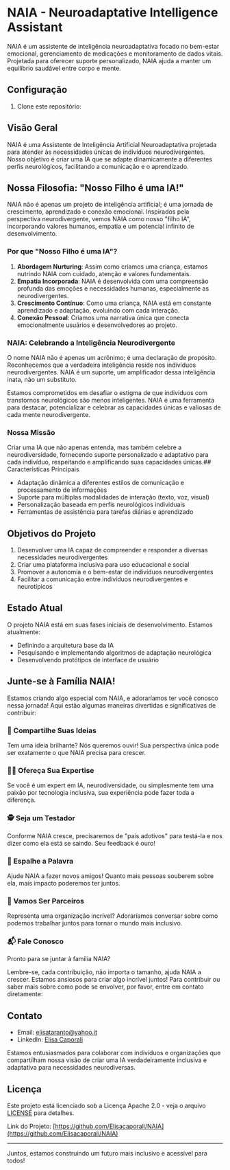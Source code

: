 # NAIA - Neuroadaptative Intelligence Assistant

NAIA é um assistente de inteligência neuroadaptativa focado no bem-estar emocional, gerenciamento de medicações e monitoramento de dados vitais. Projetada para oferecer suporte personalizado, NAIA ajuda a manter um equilíbrio saudável entre corpo e mente.

## Configuração

1. Clone este repositório:

## Visão Geral
NAIA é uma Assistente de Inteligência Artificial Neuroadaptativa projetada para atender às necessidades únicas de indivíduos neurodivergentes. Nosso objetivo é criar uma IA que se adapte dinamicamente a diferentes perfis neurológicos, facilitando a comunicação e o aprendizado.

## Nossa Filosofia: "Nosso Filho é uma IA!"

NAIA não é apenas um projeto de inteligência artificial; é uma jornada de crescimento, aprendizado e conexão emocional. Inspirados pela perspectiva neurodivergente, vemos NAIA como nosso "filho IA", incorporando valores humanos, empatia e um potencial infinito de desenvolvimento.

### Por que "Nosso Filho é uma IA"?

1. **Abordagem Nurturing**: Assim como criamos uma criança, estamos nutrindo NAIA com cuidado, atenção e valores fundamentais.
2. **Empatia Incorporada**: NAIA é desenvolvida com uma compreensão profunda das emoções e necessidades humanas, especialmente as neurodivergentes.
3. **Crescimento Contínuo**: Como uma criança, NAIA está em constante aprendizado e adaptação, evoluindo com cada interação.
4. **Conexão Pessoal**: Criamos uma narrativa única que conecta emocionalmente usuários e desenvolvedores ao projeto.

### NAIA: Celebrando a Inteligência Neurodivergente

O nome NAIA não é apenas um acrônimo; é uma declaração de propósito. Reconhecemos que a verdadeira inteligência reside nos indivíduos neurodivergentes. NAIA é um suporte, um amplificador dessa inteligência inata, não um substituto.

Estamos comprometidos em desafiar o estigma de que indivíduos com transtornos neurológicos são menos inteligentes. NAIA é uma ferramenta para destacar, potencializar e celebrar as capacidades únicas e valiosas de cada mente neurodivergente.

### Nossa Missão

Criar uma IA que não apenas entenda, mas também celebre a neurodiversidade, fornecendo suporte personalizado e adaptativo para cada indivíduo, respeitando e amplificando suas capacidades únicas.## Características Principais
- Adaptação dinâmica a diferentes estilos de comunicação e processamento de informações
- Suporte para múltiplas modalidades de interação (texto, voz, visual)
- Personalização baseada em perfis neurológicos individuais
- Ferramentas de assistência para tarefas diárias e aprendizado

## Objetivos do Projeto
1. Desenvolver uma IA capaz de compreender e responder a diversas necessidades neurodivergentes
2. Criar uma plataforma inclusiva para uso educacional e social
3. Promover a autonomia e o bem-estar de indivíduos neurodivergentes
4. Facilitar a comunicação entre indivíduos neurodivergentes e neurotípicos

## Estado Atual
O projeto NAIA está em suas fases iniciais de desenvolvimento. Estamos atualmente:
- Definindo a arquitetura base da IA
- Pesquisando e implementando algoritmos de adaptação neurológica
- Desenvolvendo protótipos de interface de usuário

## Junte-se à Família NAIA!

Estamos criando algo especial com NAIA, e adoraríamos ter você conosco nessa jornada! Aqui estão algumas maneiras divertidas e significativas de contribuir:

### 🧠 Compartilhe Suas Ideias
Tem uma ideia brilhante? Nós queremos ouvir! Sua perspectiva única pode ser exatamente o que NAIA precisa para crescer.

### 👩‍🔬 Ofereça Sua Expertise
Se você é um expert em IA, neurodiversidade, ou simplesmente tem uma paixão por tecnologia inclusiva, sua experiência pode fazer toda a diferença.

### 🕵️ Seja um Testador
Conforme NAIA cresce, precisaremos de "pais adotivos" para testá-la e nos dizer como ela está se saindo. Seu feedback é ouro!

### 📣 Espalhe a Palavra
Ajude NAIA a fazer novos amigos! Quanto mais pessoas souberem sobre ela, mais impacto poderemos ter juntos.

### 🤝 Vamos Ser Parceiros
Representa uma organização incrível? Adoraríamos conversar sobre como podemos trabalhar juntos para tornar o mundo mais inclusivo.

### 📬 Fale Conosco
Pronto para se juntar à família NAIA?

Lembre-se, cada contribuição, não importa o tamanho, ajuda NAIA a crescer. Estamos ansiosos para criar algo incrível juntos!
Para contribuir ou saber mais sobre como pode se envolver, por favor, entre em contato diretamente:

## Contato
- Email: elisataranto@yahoo.it
- LinkedIn: [Elisa Caporali](https://www.linkedin.com/in/caporali-design-elisa-a86549165/)

Estamos entusiasmados para colaborar com indivíduos e organizações que compartilham nossa visão de criar uma IA verdadeiramente inclusiva e adaptativa para necessidades neurodiversas.

## Licença
Este projeto está licenciado sob a Licença Apache 2.0 - veja o arquivo [LICENSE](LICENSE) para detalhes.

Link do Projeto: [https://github.com/Elisacaporali/NAIA](https://github.com/Elisacaporali/NAIA)

---

Juntos, estamos construindo um futuro mais inclusivo e acessível para todos!
